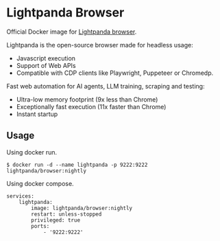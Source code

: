 # Lightpanda Browser

Official Docker image for [Lightpanda
browser](https://github.io/lightpanda-io/browser).

Lightpanda is the open-source browser made for headless usage:

- Javascript execution
- Support of Web APIs
- Compatible with CDP clients like Playwright, Puppeteer or Chromedp.

Fast web automation for AI agents, LLM training, scraping and testing:

- Ultra-low memory footprint (9x less than Chrome)
- Exceptionally fast execution (11x faster than Chrome)
- Instant startup

## Usage

Using docker run.

```
$ docker run -d --name lightpanda -p 9222:9222 lightpanda/browser:nightly
```

Using docker compose.

```
services:
    lightpanda:
        image: lightpanda/browser:nightly
        restart: unless-stopped
        privileged: true
        ports:
            - '9222:9222'
```
